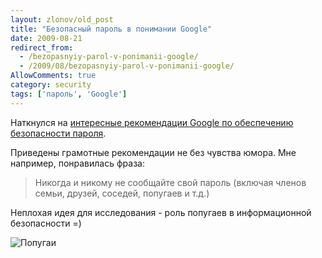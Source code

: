 ```yaml
---
layout: zlonov/old_post
title: "Безопасный пароль в понимании Google"
date: 2009-08-21
redirect_from:
  - /bezopasnyiy-parol-v-ponimanii-google/
  - /2009/08/bezopasnyiy-parol-v-ponimanii-google/
AllowComments: true
category: security
tags: ['пароль', 'Google']
---
```

Наткнулся на [интересные рекомендации Google по обеспечению безопасности пароля](https://www.google.com/accounts/PasswordHelp).

Приведены грамотные рекомендации не без чувства юмора. Мне например, понравилась фраза:
> Никогда и никому не сообщайте свой пароль (включая членов семьи, друзей, соседей, попугаев и т.д.)

Неплохая идея для исследования - роль попугаев в информационной безопасности =)

![Попугаи](https://upload.wikimedia.org/wikipedia/commons/a/a4/Ara_macao_-_two_at_Lowry_Park_Zoo.jpg)
